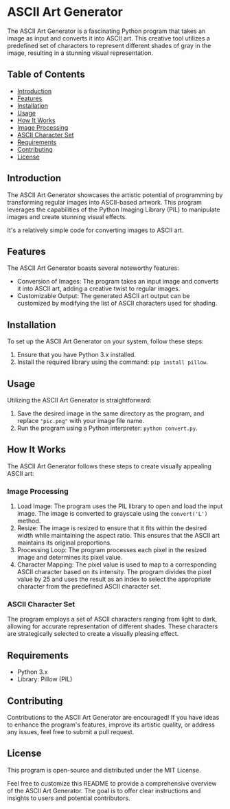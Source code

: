# ASCII Art Generator

The ASCII Art Generator is a fascinating Python program that takes an image as input and converts it into ASCII art. This creative tool utilizes a predefined set of characters to represent different shades of gray in the image, resulting in a stunning visual representation.

## Table of Contents

- [Introduction](#introduction)
- [Features](#features)
- [Installation](#installation)
- [Usage](#usage)
- [How It Works](#how-it-works)
- [Image Processing](#image-processing)
- [ASCII Character Set](#ascii-character-set)
- [Requirements](#requirements)
- [Contributing](#contributing)
- [License](#license)

## Introduction

The ASCII Art Generator showcases the artistic potential of programming by transforming regular images into ASCII-based artwork. This program leverages the capabilities of the Python Imaging Library (PIL) to manipulate images and create stunning visual effects.

It's a relatively simple code for converting images to ASCII art.

## Features

The ASCII Art Generator boasts several noteworthy features:

- Conversion of Images: The program takes an input image and converts it into ASCII art, adding a creative twist to regular images.
- Customizable Output: The generated ASCII art output can be customized by modifying the list of ASCII characters used for shading.

## Installation

To set up the ASCII Art Generator on your system, follow these steps:

1. Ensure that you have Python 3.x installed.
2. Install the required library using the command: `pip install pillow`.

## Usage

Utilizing the ASCII Art Generator is straightforward:

1. Save the desired image in the same directory as the program, and replace `"pic.png"` with your image file name.
2. Run the program using a Python interpreter: `python convert.py`.

## How It Works

The ASCII Art Generator follows these steps to create visually appealing ASCII art:

### Image Processing

1. Load Image: The program uses the PIL library to open and load the input image. The image is converted to grayscale using the `convert('L')` method.
2. Resize: The image is resized to ensure that it fits within the desired width while maintaining the aspect ratio. This ensures that the ASCII art maintains its original proportions.
3. Processing Loop: The program processes each pixel in the resized image and determines its pixel value.
4. Character Mapping: The pixel value is used to map to a corresponding ASCII character based on its intensity. The program divides the pixel value by 25 and uses the result as an index to select the appropriate character from the predefined ASCII character set.

### ASCII Character Set

The program employs a set of ASCII characters ranging from light to dark, allowing for accurate representation of different shades. These characters are strategically selected to create a visually pleasing effect.

## Requirements

- Python 3.x
- Library: Pillow (PIL)

## Contributing

Contributions to the ASCII Art Generator are encouraged! If you have ideas to enhance the program's features, improve its artistic quality, or address any issues, feel free to submit a pull request.

## License

This program is open-source and distributed under the MIT License.

Feel free to customize this README to provide a comprehensive overview of the ASCII Art Generator. The goal is to offer clear instructions and insights to users and potential contributors.
